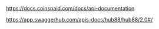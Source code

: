 https://docs.coinspaid.com/docs/api-documentation

https://app.swaggerhub.com/apis-docs/hub88/hub88/2.0#/
